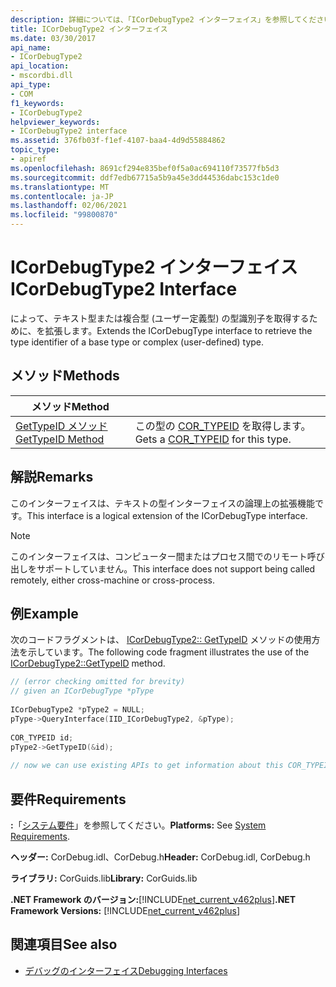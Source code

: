 ```yaml
---
description: 詳細については、「ICorDebugType2 インターフェイス」を参照してください。
title: ICorDebugType2 インターフェイス
ms.date: 03/30/2017
api_name:
- ICorDebugType2
api_location:
- mscordbi.dll
api_type:
- COM
f1_keywords:
- ICorDebugType2
helpviewer_keywords:
- ICorDebugType2 interface
ms.assetid: 376fb03f-f1ef-4107-baa4-4d9d55884862
topic_type:
- apiref
ms.openlocfilehash: 8691cf294e835bef0f5a0ac694110f73577fb5d3
ms.sourcegitcommit: ddf7edb67715a5b9a45e3dd44536dabc153c1de0
ms.translationtype: MT
ms.contentlocale: ja-JP
ms.lasthandoff: 02/06/2021
ms.locfileid: "99800870"
---
```

# <a name="icordebugtype2-interface"></a><span data-ttu-id="e7b2e-103">ICorDebugType2 インターフェイス</span><span class="sxs-lookup"><span data-stu-id="e7b2e-103">ICorDebugType2 Interface</span></span>

<span data-ttu-id="e7b2e-104">によって、テキスト型または複合型 (ユーザー定義型) の型識別子を取得するために、を拡張します。</span><span class="sxs-lookup"><span data-stu-id="e7b2e-104">Extends the ICorDebugType interface to retrieve the type identifier  of a base type or complex (user-defined) type.</span></span>  
  
## <a name="methods"></a><span data-ttu-id="e7b2e-105">メソッド</span><span class="sxs-lookup"><span data-stu-id="e7b2e-105">Methods</span></span>  
  
|<span data-ttu-id="e7b2e-106">メソッド</span><span class="sxs-lookup"><span data-stu-id="e7b2e-106">Method</span></span>||  
|------------|-|  
|[<span data-ttu-id="e7b2e-107">GetTypeID メソッド</span><span class="sxs-lookup"><span data-stu-id="e7b2e-107">GetTypeID Method</span></span>](icordebugtype2-gettypeid-method.md)|<span data-ttu-id="e7b2e-108">この型の [COR_TYPEID](cor-typeid-structure.md) を取得します。</span><span class="sxs-lookup"><span data-stu-id="e7b2e-108">Gets a [COR_TYPEID](cor-typeid-structure.md) for this type.</span></span>|  
  
## <a name="remarks"></a><span data-ttu-id="e7b2e-109">解説</span><span class="sxs-lookup"><span data-stu-id="e7b2e-109">Remarks</span></span>  

 <span data-ttu-id="e7b2e-110">このインターフェイスは、テキストの型インターフェイスの論理上の拡張機能です。</span><span class="sxs-lookup"><span data-stu-id="e7b2e-110">This interface is a logical extension of the ICorDebugType interface.</span></span>  
  
> [!NOTE]
> <span data-ttu-id="e7b2e-111">このインターフェイスは、コンピューター間またはプロセス間でのリモート呼び出しをサポートしていません。</span><span class="sxs-lookup"><span data-stu-id="e7b2e-111">This interface does not support being called remotely, either cross-machine or cross-process.</span></span>  
  
## <a name="example"></a><span data-ttu-id="e7b2e-112">例</span><span class="sxs-lookup"><span data-stu-id="e7b2e-112">Example</span></span>  

 <span data-ttu-id="e7b2e-113">次のコードフラグメントは、 [ICorDebugType2:: GetTypeID](icordebugtype2-gettypeid-method.md) メソッドの使用方法を示しています。</span><span class="sxs-lookup"><span data-stu-id="e7b2e-113">The following code fragment illustrates the use of the [ICorDebugType2::GetTypeID](icordebugtype2-gettypeid-method.md) method.</span></span>  
  
```cpp  
// (error checking omitted for brevity)  
// given an ICorDebugType *pType  
  
ICorDebugType2 *pType2 = NULL;  
pType->QueryInterface(IID_ICorDebugType2, &pType);  
  
COR_TYPEID id;  
pType2->GetTypeID(&id);  
  
// now we can use existing APIs to get information about this COR_TYPEID  
```  
  
## <a name="requirements"></a><span data-ttu-id="e7b2e-114">要件</span><span class="sxs-lookup"><span data-stu-id="e7b2e-114">Requirements</span></span>  

 <span data-ttu-id="e7b2e-115">**:**「[システム要件](../../get-started/system-requirements.md)」を参照してください。</span><span class="sxs-lookup"><span data-stu-id="e7b2e-115">**Platforms:** See [System Requirements](../../get-started/system-requirements.md).</span></span>  
  
 <span data-ttu-id="e7b2e-116">**ヘッダー:** CorDebug.idl、CorDebug.h</span><span class="sxs-lookup"><span data-stu-id="e7b2e-116">**Header:** CorDebug.idl, CorDebug.h</span></span>  
  
 <span data-ttu-id="e7b2e-117">**ライブラリ:** CorGuids.lib</span><span class="sxs-lookup"><span data-stu-id="e7b2e-117">**Library:** CorGuids.lib</span></span>  
  
 <span data-ttu-id="e7b2e-118">**.NET Framework のバージョン:**[!INCLUDE[net_current_v462plus](../../../../includes/net-current-v462plus-md.md)]</span><span class="sxs-lookup"><span data-stu-id="e7b2e-118">**.NET Framework Versions:** [!INCLUDE[net_current_v462plus](../../../../includes/net-current-v462plus-md.md)]</span></span>  
  
## <a name="see-also"></a><span data-ttu-id="e7b2e-119">関連項目</span><span class="sxs-lookup"><span data-stu-id="e7b2e-119">See also</span></span>

- [<span data-ttu-id="e7b2e-120">デバッグのインターフェイス</span><span class="sxs-lookup"><span data-stu-id="e7b2e-120">Debugging Interfaces</span></span>](debugging-interfaces.md)
